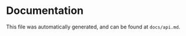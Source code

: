 Documentation
=============

This file was automatically generated, and can be found at `docs/api.md`.
